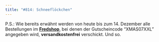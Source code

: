 ```yaml
---
title: "#814: Schneeflöckchen"
---
```


P.S.: Wie bereits erwähnt werden von heute bis zum 14. Dezember alle Bestellungen im <a href="http://www.spreadshirt.net/shop.php?sid=125913"><strong>Fredshop</strong></a>, bei denen der Gutscheincode “XMAS07XXL” angegeben wird, <strong>versandkostenfrei</strong> verschickt.
Und so.

